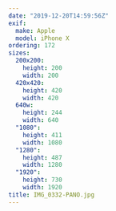 ```yaml
---
date: "2019-12-20T14:59:56Z"
exif:
  make: Apple
  model: iPhone X
ordering: 172
sizes:
  200x200:
    height: 200
    width: 200
  420x420:
    height: 420
    width: 420
  640w:
    height: 244
    width: 640
  "1080":
    height: 411
    width: 1080
  "1280":
    height: 487
    width: 1280
  "1920":
    height: 730
    width: 1920
title: IMG_0332-PANO.jpg
---
```

